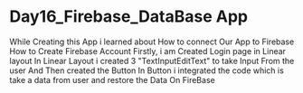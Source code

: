 # Day16_Firebase_DataBase App
While Creating this App i learned about How to connect Our App to Firebase 
How to Create Firebase Account
Firstly, i am Created Login page in Linear layout
In Linear Layout i created 3 "TextInputEditText" to take Input From the user
And Then created the Button 
In Button i integrated the code which is take a data from user and restore the Data On FireBase 
